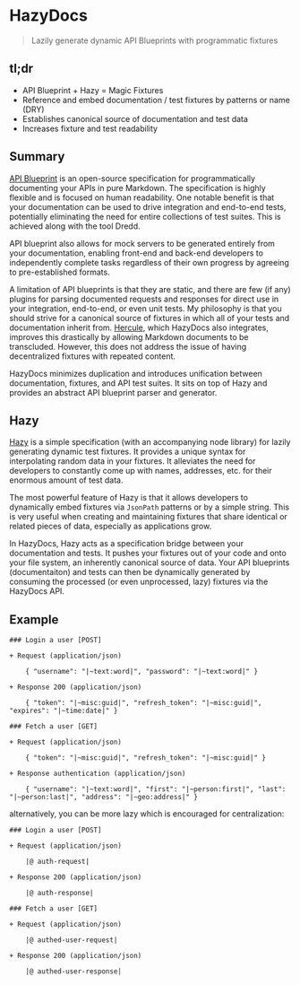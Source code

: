 # HazyDocs

> Lazily generate dynamic API Blueprints with programmatic fixtures

## tl;dr

* API Blueprint + Hazy = Magic Fixtures
* Reference and embed documentation / test fixtures by patterns or name (DRY)
* Establishes canonical source of documentation and test data
* Increases fixture and test readability

## Summary

[API Blueprint](https://github.com/apiaryio/api-blueprint) is an open-source specification for programmatically
documenting your APIs in pure Markdown. The specification is highly flexible and is focused on human readability.
One notable benefit is that your documentation can be used to drive integration and end-to-end tests, potentially
eliminating the need for entire collections of test suites. This is achieved along with the tool Dredd.

API blueprint also allows for mock servers to be generated entirely from your documentation,
enabling front-end and back-end developers to independently complete tasks regardless of their
own progress by agreeing to pre-established formats.

A limitation of API blueprints is that they are static, and there are few (if any) plugins for parsing
documented requests and responses for direct use in your integration, end-to-end, or even unit tests. My philosophy is
that you should strive for a canonical source of fixtures in which all of your tests and documentation inherit from.
[Hercule](https://github.com/jamesramsay/hercule), which HazyDocs also integrates, improves this drastically by allowing
Markdown documents to be transcluded. However, this does not address the issue of having decentralized fixtures with
repeated content.

HazyDocs minimizes duplication and introduces unification between documentation, fixtures, and API test suites. It sits
on top of Hazy and provides an abstract API blueprint parser and generator.

## Hazy

[Hazy](https://github.com/slurmulon/hazy) is a simple specification (with an accompanying node library) for lazily
generating dynamic test fixtures. It provides a unique syntax for interpolating random data in your fixtures.
It alleviates the need for developers to constantly come up with names, addresses, etc. for their enormous amount of test data.

The most powerful feature of Hazy is that it allows developers to dynamically embed fixtures via `JsonPath` patterns or by a simple string.
This is very useful when creating and maintaining fixtures that share identical or related pieces of data, especially as applications grow.

In HazyDocs, Hazy acts as a specification bridge between your documentation and tests. It pushes your fixtures out of your code and
onto your file system, an inherently canonical source of data. Your API blueprints (documentaiton) and tests can then be dynamically generated
by consuming the processed (or even unprocessed, lazy) fixtures via the HazyDocs API.

## Example

```
### Login a user [POST]

+ Request (application/json)

    { "username": "|~text:word|", "password": "|~text:word|" }

+ Response 200 (application/json)

	{ "token": "|~misc:guid|", "refresh_token": "|~misc:guid|", "expires": "|~time:date|" }

### Fetch a user [GET]

+ Request (application/json)

	{ "token": "|~misc:guid|", "refresh_token": "|~misc:guid|" }

+ Response authentication (application/json)

	{ "username": "|~text:word|", "first": "|~person:first|", "last": "|~person:last|", "address": "|~geo:address|" }
```

alternatively, you can be more lazy which is encouraged for centralization:

```
### Login a user [POST]

+ Request (application/json)

	|@ auth-request|

+ Response 200 (application/json)

	|@ auth-response|

### Fetch a user [GET]

+ Request (application/json)

	|@ authed-user-request|

+ Response 200 (application/json)

	|@ authed-user-response|
```
